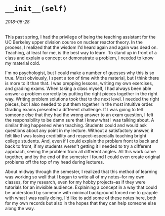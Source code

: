 # `__init__(self)`

###### 2018-06-28

This past spring, I had the privilege of being the teaching assistant for the UC Berkeley upper division course on nuclear reactor theory. In the process, I realized that the wisdom I'd heard again and again was dead on. Teaching, at least for me, is the best way to learn. To stand up in front of a class and explain a concept or demonstrate a problem, I needed to know my material cold. 

I'm no psychologist, but I could make a number of guesses why this is so true. Most obviously, I spent a ton of time with the material, but I think there is more to it than that. I was prepping lessons, writing my own exercises, and grading exams. When taking a class myself, I had always been able answer a problem correctly by putting the right pieces together in the right way. Writing problem solutions took that to the next level. I needed the right pieces, but I also needed to put them together in the most intuitive order. Grading exams presented a different challenge. If I was going to tell someone else that they had the wrong answer to an exam question, I felt the responsibility to be damn sure that I knew what I was talking about. A similar thing happened when teaching. Students could and would ask questions about any point in my lecture. Without a satisfactory answer, it felt like I was losing credibility and respect–especially teaching bright college students. And, even if I could explain the problem front to back and back to front, if my students weren't getting it I needed to try a different approach, seeing the problem from all different angles. All this work came together, and by the end of the semester I found I could even create original problems off the top of my head during lectures.

About midway through the semester, I realized that this method of learning was working so well that I began to write all of my notes–for my own classes, for my research, even for my hobby projects–as if they were tutorials for an invisible audience. Explaining a concept in a way that could be understood by someone with minimal background forced me to grapple with what I was really doing. I'd like to add some of these notes here, both for my own records but also in the hopes that they can help someone else along the way.
